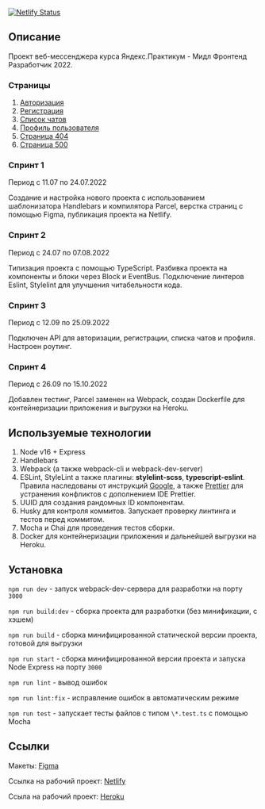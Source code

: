 [![Netlify Status](https://api.netlify.com/api/v1/badges/55a263f4-bfea-4b71-83f0-d422089db859/deploy-status)](https://app.netlify.com/sites/charming-marshmallow-76f3f5/deploys)

## Описание

Проект веб-мессенджера курса Яндекс.Практикум - Мидл Фронтенд Разработчик 2022.

### Страницы

1. [Авторизация](https://charming-marshmallow-76f3f5.netlify.app)
2. [Регистрация](https://charming-marshmallow-76f3f5.netlify.app/register)
3. [Список чатов](https://charming-marshmallow-76f3f5.netlify.app/chats)
4. [Профиль пользователя](https://charming-marshmallow-76f3f5.netlify.app/profile)
5. [Страница 404](https://charming-marshmallow-76f3f5.netlify.app/404)
6. [Страница 500](https://charming-marshmallow-76f3f5.netlify.app/500)

### Спринт 1

Период с 11.07 по 24.07.2022

Создание и настройка нового проекта с использованием шаблонизатора Handlebars и компилятора Parcel, верстка страниц с помощью Figma, публикация проекта на Netlify.

### Спринт 2

Период с 24.07 по 07.08.2022

Типизация проекта с помощью TypeScript. Разбивка проекта на компоненты и блоки через Block и EventBus. Подключение линтеров Eslint, Stylelint для улучшения читабельности кода.

### Спринт 3

Период с 12.09 по 25.09.2022

Подключен API для авторизации, регистрации, списка чатов и профиля.
Настроен роутинг.

### Спринт 4

Период с 26.09 по 15.10.2022

Добавлен тестинг, Parcel заменен на Webpack, создан Dockerfile для контейнеризации приложения и выгрузки на Heroku.

## Используемые технологии

1. Node v16 + Express
2. Handlebars
3. Webpack (а также webpack-cli и webpack-dev-server)
4. ESLint, StyleLint а также плагины: **stylelint-scss**, **typescript-eslint**. Правила наследованы от инструкций [Google](https://github.com/google/eslint-config-google), а также [Prettier](https://github.com/prettier/stylelint-config-prettier) для устранения конфликтов с дополнением IDE Prettier.
5. UUID для создания рандомных ID компонентам.
6. Husky для контроля коммитов. Запускает проверку линтинга и тестов перед коммитом.
7. Mocha и Chai для проведения тестов сборки.
8. Docker для контейнеризации приложения и дальнейшей выгрузки на Heroku.

## Установка

`npm run dev` - запуск webpack-dev-сервера для разработки на порту `3000`

`npm run build:dev` - сборка проекта для разработки (без минификации, с хэшем)

`npm run build` - сборка минифицированной статической версии проекта, готовой для выгрузки

`npm run start` - сборка минифицированной версии проекта и запуска Node Express на порту `3000`

`npm run lint` - вывод ошибок

`npm run lint:fix` - исправление ошибок в автоматическим режиме

`npm run test` - запускает тесты файлов с типом `\*.test.ts` с помощью Mocha

## Ссылки

Макеты: [Figma](https://www.figma.com/file/IZNg4gYpnw1PjPAJbxXlKZ/ChatScript)

Ссылка на рабочий проект: [Netlify](https://charming-marshmallow-76f3f5.netlify.app)

Ссыла на рабочий проект: [Heroku](https://chatscript.herokuapp.com)
